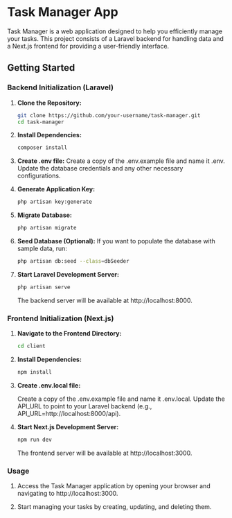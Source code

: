 # Task Manager App

Task Manager is a web application designed to help you efficiently manage your tasks. This project consists of a Laravel backend for handling data and a Next.js frontend for providing a user-friendly interface.

## Getting Started

### Backend Initialization (Laravel)

1. **Clone the Repository:**
   
   ```bash
   git clone https://github.com/your-username/task-manager.git
   cd task-manager

2. **Install Dependencies:**

   ```bash
   composer install

3. **Create .env file:**
   Create a copy of the .env.example file and name it .env. Update the database credentials and any other necessary configurations.

4. **Generate Application Key:**
   
   ```bash
   php artisan key:generate

5. **Migrate Database:**
   
   ```bash
   php artisan migrate
6. **Seed Database (Optional):**
   If you want to populate the database with sample data, run:

   ```bash
   php artisan db:seed --class=dbSeeder

7. **Start Laravel Development Server:**

   ```bash
   php artisan serve
   ```
    The backend server will be available at http://localhost:8000.
   
### Frontend Initialization (Next.js)

1. **Navigate to the Frontend Directory:**

   ```bash
   cd client

2. **Install Dependencies:**

   ```bash
   npm install

3. **Create .env.local file:**

   Create a copy of the .env.example file and name it .env.local. Update the API_URL to point to your Laravel backend (e.g., API_URL=http://localhost:8000/api).

4. **Start Next.js Development Server:**

   ```bash
   npm run dev
   ```
   The frontend server will be available at http://localhost:3000.

### Usage

1. Access the Task Manager application by opening your browser and navigating to http://localhost:3000.

2. Start managing your tasks by creating, updating, and deleting them.
